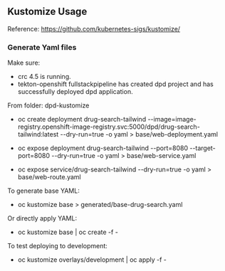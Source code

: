 
## Kustomize Usage ##

Reference: https://github.com/kubernetes-sigs/kustomize/

### Generate Yaml files ###

Make sure:

* crc 4.5 is running.
* tekton-openshift fullstackpipeline has created dpd project and has successfully deployed dpd application.

From folder: dpd-kustomize

* oc create deployment drug-search-tailwind --image=image-registry.openshift-image-registry.svc:5000/dpd/drug-search-tailwind:latest --dry-run=true -o yaml > base/web-deployment.yaml

* oc expose deployment drug-search-tailwind --port=8080 --target-port=8080 --dry-run=true -o yaml > base/web-service.yaml

* oc expose service/drug-search-tailwind --dry-run=true -o yaml > base/web-route.yaml

To generate base YAML:

* oc kustomize base > generated/base-drug-search.yaml

Or directly apply YAML:

* oc kustomize base | oc create -f -

To test deploying to development: 

* oc kustomize overlays/development | oc apply -f -
